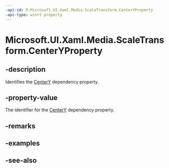 ```yaml
---
-api-id: P:Microsoft.UI.Xaml.Media.ScaleTransform.CenterYProperty
-api-type: winrt property
---
```


<!-- Property syntax
public Windows.UI.Xaml.DependencyProperty CenterYProperty { get; }
-->

# Microsoft.UI.Xaml.Media.ScaleTransform.CenterYProperty

## -description
Identifies the [CenterY](scaletransform_centery.md) dependency property.

## -property-value
The identifier for the [CenterY](scaletransform_centery.md) dependency property.

## -remarks

## -examples

## -see-also
